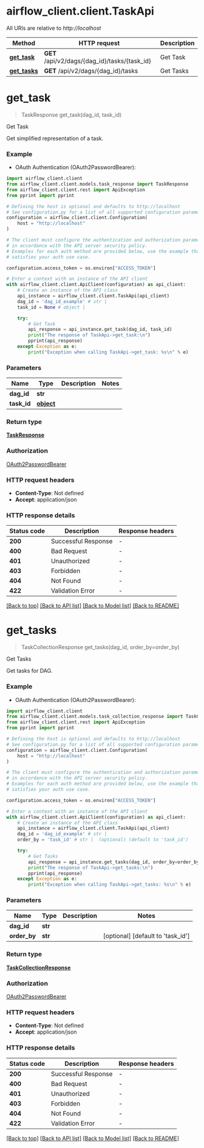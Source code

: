 # airflow_client.client.TaskApi

All URIs are relative to *http://localhost*

Method | HTTP request | Description
------------- | ------------- | -------------
[**get_task**](TaskApi.md#get_task) | **GET** /api/v2/dags/{dag_id}/tasks/{task_id} | Get Task
[**get_tasks**](TaskApi.md#get_tasks) | **GET** /api/v2/dags/{dag_id}/tasks | Get Tasks


# **get_task**
> TaskResponse get_task(dag_id, task_id)

Get Task

Get simplified representation of a task.

### Example

* OAuth Authentication (OAuth2PasswordBearer):

```python
import airflow_client.client
from airflow_client.client.models.task_response import TaskResponse
from airflow_client.client.rest import ApiException
from pprint import pprint

# Defining the host is optional and defaults to http://localhost
# See configuration.py for a list of all supported configuration parameters.
configuration = airflow_client.client.Configuration(
    host = "http://localhost"
)

# The client must configure the authentication and authorization parameters
# in accordance with the API server security policy.
# Examples for each auth method are provided below, use the example that
# satisfies your auth use case.

configuration.access_token = os.environ["ACCESS_TOKEN"]

# Enter a context with an instance of the API client
with airflow_client.client.ApiClient(configuration) as api_client:
    # Create an instance of the API class
    api_instance = airflow_client.client.TaskApi(api_client)
    dag_id = 'dag_id_example' # str | 
    task_id = None # object | 

    try:
        # Get Task
        api_response = api_instance.get_task(dag_id, task_id)
        print("The response of TaskApi->get_task:\n")
        pprint(api_response)
    except Exception as e:
        print("Exception when calling TaskApi->get_task: %s\n" % e)
```



### Parameters


Name | Type | Description  | Notes
------------- | ------------- | ------------- | -------------
 **dag_id** | **str**|  | 
 **task_id** | [**object**](.md)|  | 

### Return type

[**TaskResponse**](TaskResponse.md)

### Authorization

[OAuth2PasswordBearer](../README.md#OAuth2PasswordBearer)

### HTTP request headers

 - **Content-Type**: Not defined
 - **Accept**: application/json

### HTTP response details

| Status code | Description | Response headers |
|-------------|-------------|------------------|
**200** | Successful Response |  -  |
**400** | Bad Request |  -  |
**401** | Unauthorized |  -  |
**403** | Forbidden |  -  |
**404** | Not Found |  -  |
**422** | Validation Error |  -  |

[[Back to top]](#) [[Back to API list]](../README.md#documentation-for-api-endpoints) [[Back to Model list]](../README.md#documentation-for-models) [[Back to README]](../README.md)

# **get_tasks**
> TaskCollectionResponse get_tasks(dag_id, order_by=order_by)

Get Tasks

Get tasks for DAG.

### Example

* OAuth Authentication (OAuth2PasswordBearer):

```python
import airflow_client.client
from airflow_client.client.models.task_collection_response import TaskCollectionResponse
from airflow_client.client.rest import ApiException
from pprint import pprint

# Defining the host is optional and defaults to http://localhost
# See configuration.py for a list of all supported configuration parameters.
configuration = airflow_client.client.Configuration(
    host = "http://localhost"
)

# The client must configure the authentication and authorization parameters
# in accordance with the API server security policy.
# Examples for each auth method are provided below, use the example that
# satisfies your auth use case.

configuration.access_token = os.environ["ACCESS_TOKEN"]

# Enter a context with an instance of the API client
with airflow_client.client.ApiClient(configuration) as api_client:
    # Create an instance of the API class
    api_instance = airflow_client.client.TaskApi(api_client)
    dag_id = 'dag_id_example' # str | 
    order_by = 'task_id' # str |  (optional) (default to 'task_id')

    try:
        # Get Tasks
        api_response = api_instance.get_tasks(dag_id, order_by=order_by)
        print("The response of TaskApi->get_tasks:\n")
        pprint(api_response)
    except Exception as e:
        print("Exception when calling TaskApi->get_tasks: %s\n" % e)
```



### Parameters


Name | Type | Description  | Notes
------------- | ------------- | ------------- | -------------
 **dag_id** | **str**|  | 
 **order_by** | **str**|  | [optional] [default to &#39;task_id&#39;]

### Return type

[**TaskCollectionResponse**](TaskCollectionResponse.md)

### Authorization

[OAuth2PasswordBearer](../README.md#OAuth2PasswordBearer)

### HTTP request headers

 - **Content-Type**: Not defined
 - **Accept**: application/json

### HTTP response details

| Status code | Description | Response headers |
|-------------|-------------|------------------|
**200** | Successful Response |  -  |
**400** | Bad Request |  -  |
**401** | Unauthorized |  -  |
**403** | Forbidden |  -  |
**404** | Not Found |  -  |
**422** | Validation Error |  -  |

[[Back to top]](#) [[Back to API list]](../README.md#documentation-for-api-endpoints) [[Back to Model list]](../README.md#documentation-for-models) [[Back to README]](../README.md)

